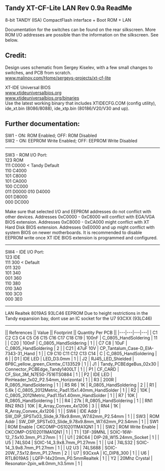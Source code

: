 Tandy XT-CF-Lite LAN Rev 0.9a ReadMe
----------------------------

8-bit TANDY (ISA) CompactFlash interface + Boot ROM + LAN

Documentation for the switches can be found on the rear silkscreen. More ROM I/O addresses are possible than the information on the silkscreen. See below.

Credit:
-------
Design uses schematic from Sergey Kiselev, with a few small changes to switches, and PCB from scratch.\
www.malinov.com/Home/sergeys-projects/xt-cf-lite

XT-IDE Universal BIOS\
www.xtideuniversalbios.org  
www.xtideuniversalbios.org/binaries  
Use the latest working binary that includes XTIDECFG.COM (config utility), ide_xt.bin (8086/8088), ide_xtp.bin (80186/V20/V30 and up).




Further documentation:
----------------------

SW1 - ON: ROM Enabled; OFF: ROM Disabled\
SW2 - ON: EEPROM Write Enabled; OFF: EEPROM Write Disabled

---

SW3 - ROM I/O Port:  
123 ROM  
111 C0000  < Tandy Default  
110 C4000  
101 C8000  
101 CA000  
100 CC000  
011 D0000 
010 D4000  
001 D8000  
000 DC000  

Make sure that selected I/O and EEPROM addresses do not conflict with other devices.
Addresses 0xC0000 - 0xC6000 will conflict with EGA/VGA BIOS extension.
Addresses 0xC8000 - 0xCA000 might conflict with XT Hard Disk BIOS extension.
Addresses 0xE0000 and up might conflict with system BIOS on newer motherboards.
It is recommended to disable EEPROM write once XT IDE BIOS extension is programmed and configured.

---

SW4 - IDE I/O Port:  
123 IDE  
111 300 < Default  
011 320  
101 340  
001 360  
110 380  
010 3A0  
100 3C0  
000 3E0  

---

LAN 
Realtek 8019AS 93LC46 EEPROM
Due to height restrictions in the Tandy expansion bay, dont use an IC socket for the U7 93CXX   (93LC46)



---

|| References || Value || Footprint || Quantity Per PCB ||
|---|---|---|---|
| C1 C2 C3 C4 C5 C6 C15 C16 C17 C18 C19 | 100nF | C_0805_HandSoldering | 11 |
| C20 | 100nF | C_0805_HandSoldering | 1 |
| C7 C8 | 10uF | C_0805_HandSoldering | 2 |
| C21 | 47uF 10V | CP_Tantalum_Case-D_EIA-7343-31_Hand | 1 |
| C9 C10 C11 C12 C13 C14 | C | C_0805_HandSoldering | 6 |
| D1 | IDE LED | LED_D3.0mm | 1 |
| J2 | RJ45_LED_Shielded | 8P8C_yellow_green_Ckmtw_C133529 | 1 |
| J1 | Tandy_PCBEdgeBus_02x30 | Connector_PCBEdge_Tandy1400LT | 1 |
| P1 | CF_CARD | CF_Slot_3M_N7E50-7516TS0884 | 1 |
| P2 | IDE LED | PinHeader_1x02_P2.54mm_Horizontal | 1 |
| R3 | 200R | R_0805_HandSoldering | 1 |
| R5 R6 | 1K | R_0805_HandSoldering | 2 |
| R1 | 5.6k | C_0805_2012Metric_Pad1.15x1.40mm_HandSolder | 1 |
| R2 | 10K | C_0805_2012Metric_Pad1.15x1.40mm_HandSolder | 1 |
| R7 | 10K | R_0805_HandSoldering | 1 |
| R4 | 27k | R_0805_HandSoldering | 1 |
| RN1 RN2 RN3 | 10K | R_Array_Convex_4x1206 | 3 |
| RN4 | 1K | R_Array_Convex_4x1206 | 1 |
| SW4 | IDE Addr | SW_DIP_SPSTx03_Slide_9.78x9.8mm_W7.62mm_P2.54mm | 1 |
| SW3 | ROM Addr | SW_DIP_SPSTx03_Slide_9.78x9.8mm_W7.62mm_P2.54mm | 1 |
| SW1 | ROM Enable | CKCOMP-OS102011MA1QN1 | 1 |
| SW2 | ROM Write Enable | CKCOMP-OS102011MA1QN1 | 1 |
| T1 | 13F-39MNL | SOIC-16W-12_7.5x10.3mm_P1.27mm | 1 |
| U1 | 28C64 | DIP-28_W15.24mm_Socket | 1 |
| U5 | 74LS04 | SOIC-14_3.9x8.7mm_P1.27mm | 1 |
| U4 | 74LS32 | SOIC-14_3.9x8.7mm_P1.27mm | 1 |
| U2 U3 | 74LS688 | SOIC-20W_7.5x12.8mm_P1.27mm | 2 |
| U7 | 93CxxA | IC_DIP8_300 | 1 |
| U6 | RTL8019AS | LQFP-14x20mm_P0.5mmRealtek | 1 |
| Y2 | 20Mhz Crystal | Resonator-2pin_w8.0mm_h3.5mm | 1 |
